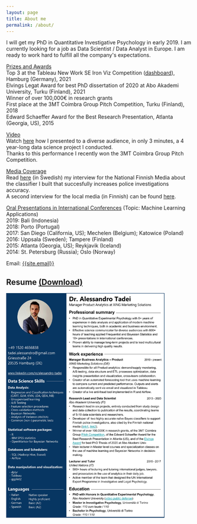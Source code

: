 ```yaml
---
layout: page
title: About me
permalink: /about/
---
```

<p>
I will get my PhD in Quantitative Investigative Psychology in early 2019. I am currently looking for a job as Data Scientist / Data Analyst in Europe. I am ready to work hard to fulfill all the company's expectations.
</p>
<p>
 <u>Prizes and Awards</u>
 <br>
 Top 3 at the Tableau New Work SE Iron Viz Competition (<a href="https://public.tableau.com/views/NWSEIRONVIZ2021-AlessandroTadei/SuperstoresPerformance?:language=en-US&:display_count=n&:origin=viz_share_link" target="_blank">dashboard</a>), Hamburg (Germany), 2021
 <br>
 Elvings Legat Award for best PhD dissertation of 2020 at Abo Akademi University, Turku (Finland), 2021
 <br>
 Winner of over 100,000€ in research grants
 <br>
 First place at the 3MT Coimbra Group Pitch Competition, Turku (Finland), 2018
 <br>
 Edward Schaeffer Award for the Best Research Presentation, Atlanta (Georgia, US), 2015
 </p>
<p>
 <u>Video</u>
 <br>
Watch <a href="https://mega.nz/#!RJlTkQKD!ArKKBN0mkP0wU47evSBaso6mFlC9KXjMxS9VhWXykW4" target="_blank">here</a> how I presented to a diverse audience, in only 3 minutes, a 4 year-long data science project I conducted. 
 <br>
Thanks to this performance I recently won the 3MT Coimbra Group Pitch Competition.
</p>
<p>
 <u>Media Coverage</u>
  <br>
Read <a href="https://svenska.yle.fi/artikel/2018/04/12/undersokning-av-sexuella-overgrepp-pa-barn-ska-forbattras-med-hjalp-av-ny" target="_blank">here</a> (in Swedish) my interview for the National Finnish Media about the classifier I built that succesfully increases police investigations accuracy. 
  <br>
 A second interview for the local media (in Finnish) can be found <a href="https://www.kaleva.fi/uutiset/kotimaa/poliisi-saa-virtuaalilapsen-harjoituskumppaniksi-suomessa-kehitetty-ohjelma-viron-poliisin-testiin/771164" target="_blank">here</a>.
 </p>
 <p>
  <u>Oral Presentations in International Conferences</u> (Topic: Machine Learning Applications)
   <br>
 2019: Bali (Indonesia) <br>
 2018: Porto (Portugal) <br>
 2017: San Diego (California, US); Mechelen (Belgium); Katowice (Poland) <br>
 2016: Uppsala (Sweden); Tampere (Finland) <br>
 2015: Atlanta (Georgia, US); Reykjavik (Iceland) <br>
 2014: St. Petersburg (Russia); Oslo (Norway) <br>
 </p>

Email: <a href="mailto:{{site.email}}?Subject=From Blog Site:">{{site.email}}</a>

## Resume  <a href="https://github.com/AlessandroTadei/AlessandroTadei.github.io/blob/master/static/pdfs/CV.pdf">(Download)</a>
 
<img src="/CV.jpg" alt="CV Alessandro Tadei" width="85%" height="85%">
